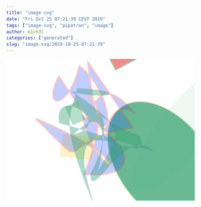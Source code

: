 ```yaml
---
title: "image-svg"
date: "Fri Oct 25 07:21:39 CEST 2019"
tags: ["image-svg", "pipotron", "image"]
author: m1ch3l
categories: ["generated"]
slug: "image-svg/2019-10-25-07:21:39"
---
```


![](image.svg)
